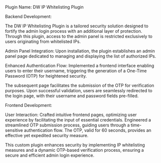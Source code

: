Plugin Name: DW IP Whitelisting Plugin

Backend Development:

The DW IP Whitelisting Plugin is a tailored security solution designed to fortify the admin login process with an additional layer of protection. Through this plugin, access to the admin panel is restricted exclusively to users originating from whitelisted IPs.

Admin Panel Integration:
Upon installation, the plugin establishes an admin panel page dedicated to managing and displaying the list of authorized IPs.

Enhanced Authentication Flow:
Implemented a frontend interface enabling users to enter their username, triggering the generation of a One-Time Password (OTP) for heightened security.

The subsequent page facilitates the submission of the OTP for verification purposes. Upon successful validation, users are seamlessly redirected to the login page, with their username and password fields pre-filled.

Frontend Development:

User Interaction:
Crafted intuitive frontend pages, optimizing user experience by facilitating the input of essential credentials.
Engineered a streamlined OTP submission process, guiding users through a time-sensitive authentication flow. The OTP, valid for 60 seconds, provides an effective yet expedited security measure.

This custom plugin enhances security by implementing IP whitelisting measures and a dynamic OTP-based verification process, ensuring a secure and efficient admin login experience.

